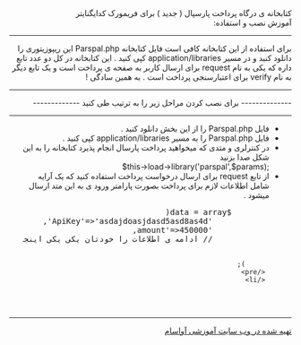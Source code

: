 <div dir="rtl">
 کتابخانه ی درگاه پرداخت پارسپال ( جدید ) برای فریمورک کدایگنایتر <br>
آموزش نصب و استفاده:‌
<hr>
برای استفاده از این کتابخانه کافی است فایل کتابخانه Parspal.php  این ریپوزیتوری را دانلود کنید و در مسیر application/libraries کپی کنید .
این کتابخانه در کل دو عدد تابع داره که یکی به نام request برای ارسال کاربر به صفحه ی پرداخت است و یک تابع دیگر به نام verify برای اعتبارسنجی پرداخت است . به همین سادگی !
‌<hr>
-------------- برای نصب کردن مراحل زیر را به ترتیب طی کنید -------------
‌<hr>
  <ul>
    <li> فایل Parspal.php را از این بخش دانلود کنید .</li>
    <li> فایل Parspal.php را به مسیر application/libraries کپی کنید . </li>
    <li>در کنترلری و متدی که میخواهید پرداخت پارسال انجام پذیرد کتابخانه را به این شکل صدا بزنید
    <div dir="ltr">
      $this->load->library('parspal',$params);
      </div>
     </li>
     <li> از تابع request برای ارسال درخواست پرداخت استفاده کنید  که یک آرایه شامل اطلاعات لازم برای پرداخت بصورت پارامتر ورود ی به این متد ارسال میشود .
     <pre>
        $data = array(
            'ApiKey'=>'asdajdoasjdasd5asd8as4d',
            'amount'=>450000,
            // ادامه ی اطلاعات را خودتان یکی یکی اینجا ست کنید

          );
     </pre>
     </li>
  </ul>

<hr>
<a href="https://avasam.ir">تهیه شده در وب سایت آموزشی آواسام </a>
</div>
